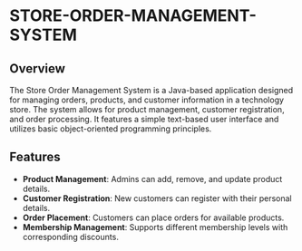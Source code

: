 # STORE-ORDER-MANAGEMENT-SYSTEM

## Overview
The Store Order Management System is a Java-based application designed for managing orders, products, and customer information in a technology store. The system allows for product management, customer registration, and order processing. It features a simple text-based user interface and utilizes basic object-oriented programming principles.

## Features
- **Product Management**: Admins can add, remove, and update product details.
- **Customer Registration**: New customers can register with their personal details.
- **Order Placement**: Customers can place orders for available products.
- **Membership Management**: Supports different membership levels with corresponding discounts.
